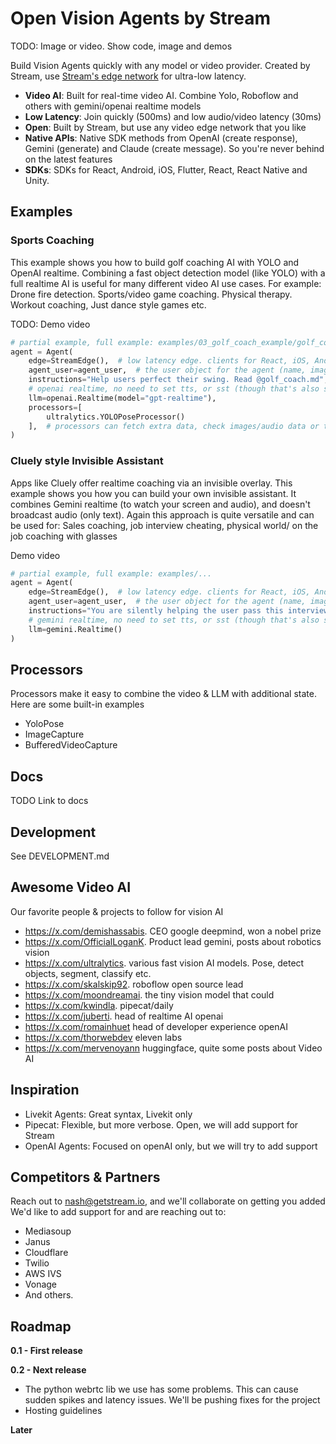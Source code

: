 # Open Vision Agents by Stream

TODO: Image or video. Show code, image and demos

Build Vision Agents quickly with any model or video provider.
Created by Stream, use [Stream's edge network](https://getstream.io/video/) for ultra-low latency.

-  **Video AI**: Built for real-time video AI. Combine Yolo, Roboflow and others with gemini/openai realtime models
-  **Low Latency**: Join quickly (500ms) and low audio/video latency (30ms)
-  **Open**: Built by Stream, but use any video edge network that you like
-  **Native APIs**: Native SDK methods from OpenAI (create response), Gemini (generate) and Claude (create message). So you're never behind on the latest features
-  **SDKs**: SDKs for React, Android, iOS, Flutter, React, React Native and Unity.

## Examples

### Sports Coaching

This example shows you how to build golf coaching AI with YOLO and OpenAI realtime.
Combining a fast object detection model (like YOLO) with a full realtime AI is useful for many different video AI use cases.
For example: Drone fire detection. Sports/video game coaching. Physical therapy. Workout coaching, Just dance style games etc.

TODO: Demo video

```python
# partial example, full example: examples/03_golf_coach_example/golf_coach_example.py
agent = Agent(
    edge=StreamEdge(),  # low latency edge. clients for React, iOS, Android, RN, Flutter etc.
    agent_user=agent_user,  # the user object for the agent (name, image etc)
    instructions="Help users perfect their swing. Read @golf_coach.md",
    # openai realtime, no need to set tts, or sst (though that's also supported)
    llm=openai.Realtime(model="gpt-realtime"),
    processors=[
        ultralytics.YOLOPoseProcessor()
    ],  # processors can fetch extra data, check images/audio data or transform video
)
```

### Cluely style Invisible Assistant

Apps like Cluely offer realtime coaching via an invisible overlay. This example shows you how you can build your own invisible assistant.
It combines Gemini realtime (to watch your screen and audio), and doesn't broadcast audio (only text). Again this approach
is quite versatile and can be used for: Sales coaching, job interview cheating, physical world/ on the job coaching with glasses

Demo video

```python
# partial example, full example: examples/...
agent = Agent(
    edge=StreamEdge(),  # low latency edge. clients for React, iOS, Android, RN, Flutter etc.
    agent_user=agent_user,  # the user object for the agent (name, image etc)
    instructions="You are silently helping the user pass this interview. See @interview_coach.md",
    # gemini realtime, no need to set tts, or sst (though that's also supported)
    llm=gemini.Realtime()
)
```

## Processors

Processors make it easy to combine the video & LLM with additional state. Here are some built-in examples

* YoloPose
* ImageCapture
* BufferedVideoCapture

## Docs

TODO Link to docs

## Development

See DEVELOPMENT.md

## Awesome Video AI

Our favorite people & projects to follow for vision AI

* https://x.com/demishassabis. CEO google deepmind, won a nobel prize
* https://x.com/OfficialLoganK. Product lead gemini, posts about robotics vision
* https://x.com/ultralytics. various fast vision AI models. Pose, detect objects, segment, classify etc.
* https://x.com/skalskip92. roboflow open source lead
* https://x.com/moondreamai. the tiny vision model that could
* https://x.com/kwindla. pipecat/daily
* https://x.com/juberti. head of realtime AI openai
* https://x.com/romainhuet head of developer experience openAI
* https://x.com/thorwebdev eleven labs
* https://x.com/mervenoyann huggingface, quite some posts about Video AI

## Inspiration

- Livekit Agents: Great syntax, Livekit only
- Pipecat: Flexible, but more verbose. Open, we will add support for Stream
- OpenAI Agents: Focused on openAI only, but we will try to add support

## Competitors & Partners

Reach out to nash@getstream.io, and we'll collaborate on getting you added
We'd like to add support for and are reaching out to:

* Mediasoup
* Janus
* Cloudflare
* Twilio
* AWS IVS
* Vonage
* And others.

## Roadmap

**0.1 - First release**

**0.2 - Next release**

- The python webrtc lib we use has some problems. This can cause sudden spikes and latency issues. We'll be pushing fixes for the project
- Hosting guidelines

**Later**

